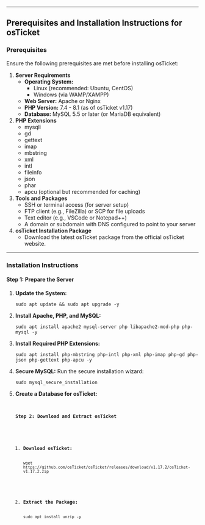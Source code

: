 <hr>

<h2>Prerequisites and Installation Instructions for osTicket</h2>

<h3>Prerequisites</h3>
<p>Ensure the following prerequisites are met before installing osTicket:</p>
<ol>
    <li><strong>Server Requirements</strong>
        <ul>
            <li><strong>Operating System:</strong>
                <ul>
                    <li>Linux (recommended: Ubuntu, CentOS)</li>
                    <li>Windows (via WAMP/XAMPP)</li>
                </ul>
            </li>
            <li><strong>Web Server:</strong> Apache or Nginx</li>
            <li><strong>PHP Version:</strong> 7.4 - 8.1 (as of osTicket v1.17)</li>
            <li><strong>Database:</strong> MySQL 5.5 or later (or MariaDB equivalent)</li>
        </ul>
    </li>
    <li><strong>PHP Extensions</strong>
        <ul>
            <li>mysqli</li>
            <li>gd</li>
            <li>gettext</li>
            <li>imap</li>
            <li>mbstring</li>
            <li>xml</li>
            <li>intl</li>
            <li>fileinfo</li>
            <li>json</li>
            <li>phar</li>
            <li>apcu (optional but recommended for caching)</li>
        </ul>
    </li>
    <li><strong>Tools and Packages</strong>
        <ul>
            <li>SSH or terminal access (for server setup)</li>
            <li>FTP client (e.g., FileZilla) or SCP for file uploads</li>
            <li>Text editor (e.g., VSCode or Notepad++)</li>
            <li>A domain or subdomain with DNS configured to point to your server</li>
        </ul>
    </li>
    <li><strong>osTicket Installation Package</strong>
        <ul>
            <li>Download the latest osTicket package from the official osTicket website.</li>
        </ul>
    </li>
</ol>

<hr>

<h3>Installation Instructions</h3>

<h4>Step 1: Prepare the Server</h4>
<ol>
    <li><strong>Update the System:</strong>
        <pre><code>sudo apt update && sudo apt upgrade -y</code></pre>
    </li>
    <li><strong>Install Apache, PHP, and MySQL:</strong>
        <pre><code>sudo apt install apache2 mysql-server php libapache2-mod-php php-mysql -y</code></pre>
    </li>
    <li><strong>Install Required PHP Extensions:</strong>
        <pre><code>sudo apt install php-mbstring php-intl php-xml php-imap php-gd php-json php-gettext php-apcu -y</code></pre>
    </li>
    <li><strong>Secure MySQL:</strong> Run the secure installation wizard:
        <pre><code>sudo mysql_secure_installation</code></pre>
    </li>
    <li><strong>Create a Database for osTicket:</strong>
        <pre><code>
<h4>Step 2: Download and Extract osTicket</h4>
<ol>
    <li><strong>Download osTicket:</strong>
        <pre><code>wget https://github.com/osTicket/osTicket/releases/download/v1.17.2/osTicket-v1.17.2.zip</code></pre>
    </li>
    <li><strong>Extract the Package:</strong>
        <pre><code>sudo apt install unzip -y
